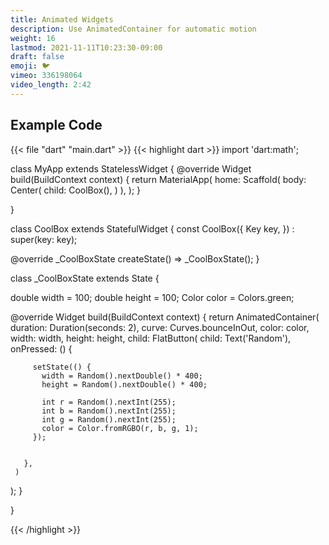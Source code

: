 ```yaml
---
title: Animated Widgets
description: Use AnimatedContainer for automatic motion
weight: 16
lastmod: 2021-11-11T10:23:30-09:00
draft: false
emoji: 🐦
vimeo: 336198064
video_length: 2:42
---
```


## Example Code

{{< file "dart" "main.dart" >}}
{{< highlight dart >}}
import 'dart:math';


class MyApp extends StatelessWidget {
 @override
 Widget build(BuildContext context) {
   return MaterialApp(
     home: Scaffold(
       body: Center(
         child: CoolBox(),
       )
     ),
   );
 }

}

class CoolBox extends StatefulWidget {
 const CoolBox({
   Key key,
 }) : super(key: key);

 @override
 _CoolBoxState createState() => _CoolBoxState();
}

class _CoolBoxState extends State<CoolBox> {

 double width = 100;
 double height = 100;
 Color color = Colors.green;

 @override
 Widget build(BuildContext context) {
   return AnimatedContainer(
     duration: Duration(seconds: 2),
     curve: Curves.bounceInOut,
     color: color,
     width: width,
     height: height,
     child: FlatButton(
       child: Text('Random'),
       onPressed: () {

         setState(() {
           width = Random().nextDouble() * 400;
           height = Random().nextDouble() * 400;

           int r = Random().nextInt(255);
           int b = Random().nextInt(255);
           int g = Random().nextInt(255);
           color = Color.fromRGBO(r, b, g, 1);
         });

        
       },
     )
   );
 }

 }

{{< /highlight >}}
